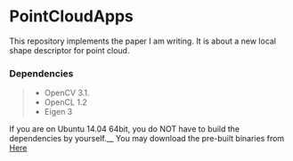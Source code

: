 # PointCloudApps
This repository implements the paper I am writing.
It is about a new local shape descriptor for point cloud.
### Dependencies
> - OpenCV 3.1.
> - OpenCL 1.2
> - Eigen 3

If you are on Ubuntu 14.04 64bit, you do NOT have to build the dependencies by yourself.__
You may download the pre-built binaries from [Here](https://drive.google.com/open?id=0B3n44jck6ZLuaUhDSkh1V1pUUjg)

